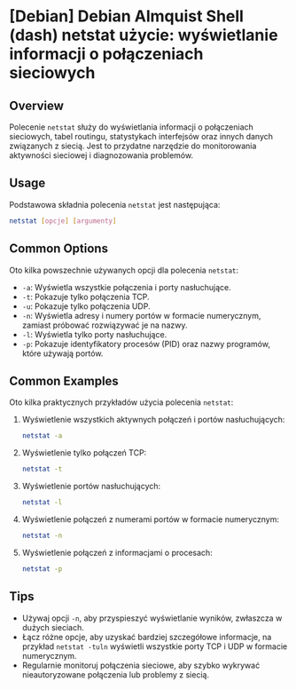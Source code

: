 # [Debian] Debian Almquist Shell (dash) netstat użycie: wyświetlanie informacji o połączeniach sieciowych

## Overview
Polecenie `netstat` służy do wyświetlania informacji o połączeniach sieciowych, tabel routingu, statystykach interfejsów oraz innych danych związanych z siecią. Jest to przydatne narzędzie do monitorowania aktywności sieciowej i diagnozowania problemów.

## Usage
Podstawowa składnia polecenia `netstat` jest następująca:

```bash
netstat [opcje] [argumenty]
```

## Common Options
Oto kilka powszechnie używanych opcji dla polecenia `netstat`:

- `-a`: Wyświetla wszystkie połączenia i porty nasłuchujące.
- `-t`: Pokazuje tylko połączenia TCP.
- `-u`: Pokazuje tylko połączenia UDP.
- `-n`: Wyświetla adresy i numery portów w formacie numerycznym, zamiast próbować rozwiązywać je na nazwy.
- `-l`: Wyświetla tylko porty nasłuchujące.
- `-p`: Pokazuje identyfikatory procesów (PID) oraz nazwy programów, które używają portów.

## Common Examples
Oto kilka praktycznych przykładów użycia polecenia `netstat`:

1. Wyświetlenie wszystkich aktywnych połączeń i portów nasłuchujących:

   ```bash
   netstat -a
   ```

2. Wyświetlenie tylko połączeń TCP:

   ```bash
   netstat -t
   ```

3. Wyświetlenie portów nasłuchujących:

   ```bash
   netstat -l
   ```

4. Wyświetlenie połączeń z numerami portów w formacie numerycznym:

   ```bash
   netstat -n
   ```

5. Wyświetlenie połączeń z informacjami o procesach:

   ```bash
   netstat -p
   ```

## Tips
- Używaj opcji `-n`, aby przyspieszyć wyświetlanie wyników, zwłaszcza w dużych sieciach.
- Łącz różne opcje, aby uzyskać bardziej szczegółowe informacje, na przykład `netstat -tuln` wyświetli wszystkie porty TCP i UDP w formacie numerycznym.
- Regularnie monitoruj połączenia sieciowe, aby szybko wykrywać nieautoryzowane połączenia lub problemy z siecią.